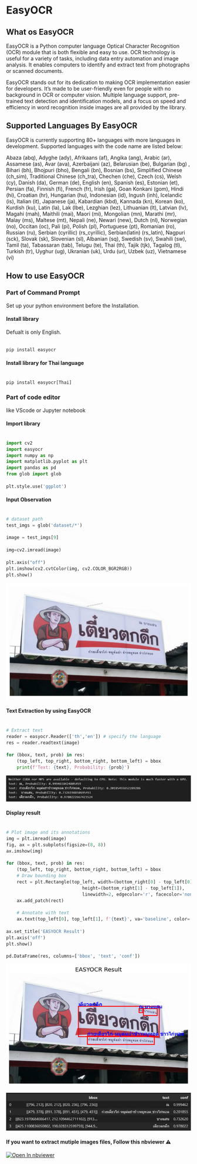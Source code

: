 # EasyOCR

## What os EasyOCR 

EasyOCR is a Python computer language Optical Character Recognition (OCR) module that is both flexible and easy to use. OCR technology is useful for a variety of tasks, including data entry automation and image analysis. It enables computers to identify and extract text from photographs or scanned documents.

EasyOCR stands out for its dedication to making OCR implementation easier for developers. It’s made to be user-friendly even for people with no background in OCR or computer vision. Multiple language support, pre-trained text detection and identification models, and a focus on speed and efficiency in word recognition inside images are all provided by the library.


## Supported Languages By EasyOCR

EasyOCR is currently supporting 80+ languages with more languages in development. Supported languages with the code name are listed below:

Abaza (abq), Adyghe (ady), Afrikaans (af), Angika (ang), Arabic (ar), Assamese (as), Avar (ava), Azerbaijani (az), Belarusian (be), Bulgarian (bg) , Bihari (bh), Bhojpuri (bho), Bengali (bn), Bosnian (bs), Simplified Chinese (ch_sim), Traditional Chinese (ch_tra), Chechen (che), Czech (cs), Welsh (cy), Danish (da), German (de), English (en), Spanish (es), Estonian (et), Persian (fa), Finnish (fi), French (fr), Irish (ga), Goan Konkani (gom), Hindi (hi), Croatian (hr), Hungarian (hu), Indonesian (id), Ingush (inh), Icelandic (is), Italian (it), Japanese (ja), Kabardian (kbd), Kannada (kn), Korean (ko), Kurdish (ku), Latin (la), Lak (lbe), Lezghian (lez), Lithuanian (lt), Latvian (lv), Magahi (mah), Maithili (mai), Maori (mi), Mongolian (mn), Marathi (mr), Malay (ms), Maltese (mt), Nepali (ne), Newari (new), Dutch (nl), Norwegian (no), Occitan (oc), Pali (pi), Polish (pl), Portuguese (pt), Romanian (ro), Russian (ru), Serbian (cyrillic) (rs_cyrillic), Serbian(latin) (rs_latin), Nagpuri (sck), Slovak (sk), Slovenian (sl), Albanian (sq), Swedish (sv), Swahili (sw), Tamil (ta), Tabassaran (tab), Telugu (te), Thai (th), Tajik (tjk), Tagalog (tl), Turkish (tr), Uyghur (ug), Ukranian (uk), Urdu (ur), Uzbek (uz), Vietnamese (vi)


## How to use EasyOCR

### Part of Command Prompt

Set up your python environment before the Installation.

#### Install library

Defualt is only English.

```python

pip install easyocr

```

#### Install library for Thai language

```python

pip install easyocr[Thai]

```

### Part of code editor

like VScode or Jupyter notebook

#### Import library

```python

import cv2
import easyocr
import numpy as np
import matplotlib.pyplot as plt
import pandas as pd
from glob import glob

plt.style.use('ggplot')

```

#### Input Observation

```python

# dataset path
test_imgs = glob('dataset/*')

image = test_imgs[9]

img=cv2.imread(image)

plt.axis("off")
plt.imshow(cv2.cvtColor(img, cv2.COLOR_BGR2RGB))
plt.show()

```

![123](img/textOCR3.png)

#### Text Extraction by using EasyOCR

```python

# Extract text
reader = easyocr.Reader(['th','en']) # specify the language  
res = reader.readtext(image)

for (bbox, text, prob) in res:
    (top_left, top_right, bottom_right, bottom_left) = bbox 
    print(f'Text: {text}, Probability: {prob}')

```

![123](img/textOCR1.jpg)

#### Display result

```python

# Plot image and its annotations
img = plt.imread(image)
fig, ax = plt.subplots(figsize=(8, 8))
ax.imshow(img)

for (bbox, text, prob) in res:
    (top_left, top_right, bottom_right, bottom_left) = bbox 
    # Draw bounding box
    rect = plt.Rectangle(top_left, width=(bottom_right[0] - top_left[0]), 
                             height=(bottom_right[1] - top_left[1]), 
                             linewidth=2, edgecolor='r', facecolor='none')
    ax.add_patch(rect)

    # Annotate with text 
    ax.text(top_left[0], top_left[1], f'{text}', va='baseline', color='blue', fontweight = 'heavy', fontfamily = 'Tahoma', fontsize = 'large')

ax.set_title('EASYOCR Result')
plt.axis('off')
plt.show()

pd.DataFrame(res, columns=['bbox', 'text', 'conf'])

```


![123](img/textOCR2.png)


![123](img/textOCR4.png)



#### If you want to extract mutiple images files, Follow this nbviewer ⚠️

<a href="https://nbviewer.org/github/DreamPTK/ThTaxSigns/blob/main/easyocrs.ipynb"><img src="https://user-images.githubusercontent.com/2791223/29387450-e5654c72-8294-11e7-95e4-090419520edb.png" alt="Open In nbviewer"></a>
